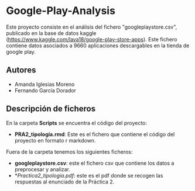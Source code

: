 # Google-Play-Analysis
Este proyecto consiste en el análisis del fichero "googleplaystore.csv", publicado en la base de datos kaggle (https://www.kaggle.com/lava18/google-play-store-apps). Este fichero contiene datos asociados a 9660 aplicaciones descargables en la tienda de google play.

## Autores
- Amanda Iglesias Moreno
- Fernando García Dorador

## Descripción de ficheros
En la carpeta **Scripts** se encuentra el código del proyecto:
- **PRA2_tipología.rmd**: Este es el fichero que contiene el código del proyecto en formato r markdown.

Fuera de la carpeta tenemos los siguientes ficheros:
- **googleplaystore.csv**: este el fichero csv que contiene los datos a preprocesar y analizar.
- **Practica2_tipología.pdf*: este es el pdf donde se recogen las respuestas al enunciado de la Práctica 2.
